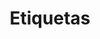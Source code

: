 ---
title: Etiquetas
title_seo: ''
description: Lista de etiquetas
image: ''
draft: false
noindex: true
translationKey: tags
---